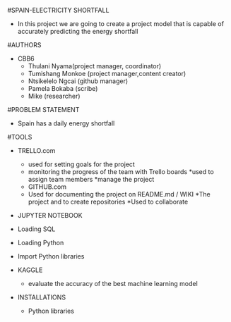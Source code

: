 #SPAIN-ELECTRICITY SHORTFALL
* In this project we are going to create a project model that is capable of accurately predicting the energy shortfall


#AUTHORS
* CBB6
    * Thulani Nyama(project manager, coordinator)
    * Tumishang Monkoe (project manager,content creator)
    * Ntsikelelo Ngcai (github manager)
    * Pamela Bokaba (scribe)
    *  Mike (researcher)

#PROBLEM STATEMENT
 * Spain has a daily energy shortfall

#TOOLS
* TRELLO.com
  * used for setting goals for the project
  * monitoring the progress of the team with Trello boards
  *used to assign team members
  *manage the project
  * GITHUB.com
  * Used for documenting the project on README.md / WIKI
  *The project and to create repositories
  *Used to collaborate
*  JUPYTER NOTEBOOK
* Loading SQL
* Loading Python
* Import Python libraries
     
     
*  KAGGLE
    * evaluate the accuracy of the best machine learning model


*  INSTALLATIONS
     * Python libraries
